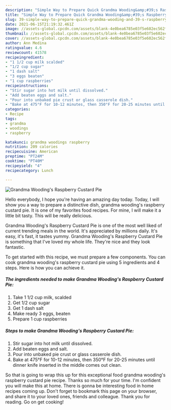 ```yaml
---
description: "Simple Way to Prepare Quick Grandma Wooding&amp;#39;s Raspberry Custard Pie"
title: "Simple Way to Prepare Quick Grandma Wooding&amp;#39;s Raspberry Custard Pie"
slug: 39-simple-way-to-prepare-quick-grandma-wooding-and-39-s-raspberry-custard-pie
date: 2021-06-15T21:19:32.461Z
image: //assets-global.cpcdn.com/assets/blank-4e0bea6785e03f5e602ec562f230caae08da540cada707380b4fe1bbebba43da.png
thumbnail: //assets-global.cpcdn.com/assets/blank-4e0bea6785e03f5e602ec562f230caae08da540cada707380b4fe1bbebba43da.png
cover: //assets-global.cpcdn.com/assets/blank-4e0bea6785e03f5e602ec562f230caae08da540cada707380b4fe1bbebba43da.png
author: Ann Medina
ratingvalue: 4.6
reviewcount: 41578
recipeingredient:
- "1 1/2 cup milk scalded"
- "1/2 cup sugar"
- "1 dash salt"
- "3 eggs beaten"
- "1 cup raspberries"
recipeinstructions:
- "Stir sugar into hot milk until dissolved."
- "Add beaten eggs and salt."
- "Pour into unbaked pie crust or glass casserole dish."
- "Bake at 475°F for 10-12 minutes, then 350°F for 20-25 minutes until dinner knife inserted in the middle comes out clean."
categories:
- Recipe
tags:
- grandma
- woodings
- raspberry

katakunci: grandma woodings raspberry 
nutrition: 209 calories
recipecuisine: American
preptime: "PT24M"
cooktime: "PT40M"
recipeyield: "4"
recipecategory: Lunch

---
```



![Grandma Wooding&#39;s Raspberry Custard Pie](//assets-global.cpcdn.com/assets/blank-4e0bea6785e03f5e602ec562f230caae08da540cada707380b4fe1bbebba43da.png)

Hello everybody, I hope you're having an amazing day today. Today, I will show you a way to prepare a distinctive dish, grandma wooding&#39;s raspberry custard pie. It is one of my favorites food recipes. For mine, I will make it a little bit tasty. This will be really delicious.

Grandma Wooding&#39;s Raspberry Custard Pie is one of the most well liked of current trending meals in the world. It's appreciated by millions daily. It's easy, it's fast, it tastes yummy. Grandma Wooding&#39;s Raspberry Custard Pie is something that I've loved my whole life. They're nice and they look fantastic.




To get started with this recipe, we must prepare a few components. You can cook grandma wooding&#39;s raspberry custard pie using 5 ingredients and 4 steps. Here is how you can achieve it.

<!--inarticleads1-->

##### The ingredients needed to make Grandma Wooding&#39;s Raspberry Custard Pie:

1. Take 1 1/2 cup milk, scalded
1. Get 1/2 cup sugar
1. Get 1 dash salt
1. Make ready 3 eggs, beaten
1. Prepare 1 cup raspberries




<!--inarticleads2-->

##### Steps to make Grandma Wooding&#39;s Raspberry Custard Pie:

1. Stir sugar into hot milk until dissolved.
1. Add beaten eggs and salt.
1. Pour into unbaked pie crust or glass casserole dish.
1. Bake at 475°F for 10-12 minutes, then 350°F for 20-25 minutes until dinner knife inserted in the middle comes out clean.




So that is going to wrap this up for this exceptional food grandma wooding&#39;s raspberry custard pie recipe. Thanks so much for your time. I'm confident you will make this at home. There is gonna be interesting food in home recipes coming up. Don't forget to bookmark this page on your browser, and share it to your loved ones, friends and colleague. Thank you for reading. Go on get cooking!
